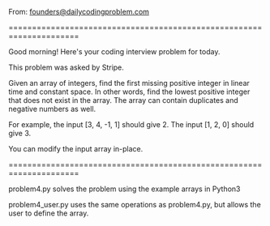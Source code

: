 From: founders@dailycodingproblem.com

=====================================================================

Good morning! Here's your coding interview problem for today.

This problem was asked by Stripe.

Given an array of integers, find the first missing positive integer in linear time and constant space. In other words, find the lowest positive integer that does not exist in the array. The array can contain duplicates and negative numbers as well.

For example, the input [3, 4, -1, 1] should give 2. The input [1, 2, 0] should give 3.

You can modify the input array in-place.

=====================================================================

problem4.py solves the problem using the example arrays in Python3

problem4_user.py uses the same operations as problem4.py, but allows the user to define the array.